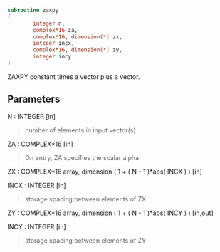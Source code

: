 ```fortran
subroutine zaxpy
(
        integer n,
        complex*16 za,
        complex*16, dimension(*) zx,
        integer incx,
        complex*16, dimension(*) zy,
        integer incy
)
```

ZAXPY constant times a vector plus a vector.

## Parameters
N : INTEGER [in]
> number of elements in input vector(s)

ZA : COMPLEX*16 [in]
> On entry, ZA specifies the scalar alpha.

ZX : COMPLEX*16 array, dimension ( 1 + ( N - 1 )*abs( INCX ) ) [in]

INCX : INTEGER [in]
> storage spacing between elements of ZX

ZY : COMPLEX*16 array, dimension ( 1 + ( N - 1 )*abs( INCY ) ) [in,out]

INCY : INTEGER [in]
> storage spacing between elements of ZY
